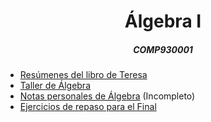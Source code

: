 <div align='center'>
	<h1>Álgebra I</h1>
	<h5>COMP930001</h5>
</div>


- [Resúmenes del libro de Teresa](./resumenes)
- [Taller de Álgebra](./taller)
- [Notas personales de Álgebra](./notas/out/notas_algebra.pdf) (Incompleto)
- [Ejercicios de repaso para el Final](./final)
